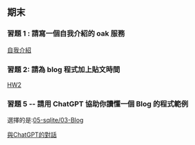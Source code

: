 ## 期末
### 習題 1 : 請寫一個自我介紹的 oak 服務

[自我介紹](https://github.com/Micha1lyu/_ws/blob/master/hw1/oakme.js)

### 習題 2: 請為 blog 程式加上貼文時間

[HW2](https://github.com/Micha1lyu/_ws/tree/master/hw2)

### 習題 5 -- 請用 ChatGPT 協助你讀懂一個 Blog 的程式範例

選擇的是:[05-sqlite/03-Blog](https://github.com/ccc113a/html2denojs/tree/master/02-%E5%BE%8C%E7%AB%AF/05-sqlite/03-blog)

[與ChatGPT的對話](https://chatgpt.com/share/67700087-f128-8002-ac90-faab40e5835b)

